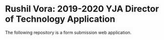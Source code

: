 # Rushil Vora: 2019-2020 YJA Director of Technology Application

The following repository is a form submission web application. 
